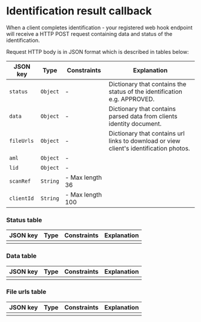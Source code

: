 # Identification result callback

When a client completes identification - your registered web hook endpoint will receive a HTTP POST request containing data and status of the identification.

Request HTTP body is in JSON format which is described in tables below:

|JSON key    |Type    |Constraints      |Explanation                                                                            |
|------------|--------|-----------------|---------------------------------------------------------------------------------------|
|`status`    |`Object`|-                |Dictionary that contains the status of the identification e.g. APPROVED.               |
|`data`      |`Object`|-                |Dictionary that contains parsed data from clients identity document.                   |
|`fileUrls`  |`Object`|-                |Dictionary that contains url links to download or view client's identification photos. |
|`aml`       |`Object`|-                ||
|`lid`       |`Object`|-                ||
|`scanRef`   |`String`|- Max length 36  ||
|`clientId`  |`String`|- Max length 100 ||


### Status table

|JSON key    |Type    |Constraints      |Explanation|
|------------|--------|-----------------|-----------|
|            |        |                 |           |

### Data table

|JSON key    |Type    |Constraints      |Explanation|
|------------|--------|-----------------|-----------|
|            |        |                 |           |

### File urls table

|JSON key    |Type    |Constraints      |Explanation|
|------------|--------|-----------------|-----------|
|            |        |                 |           |

